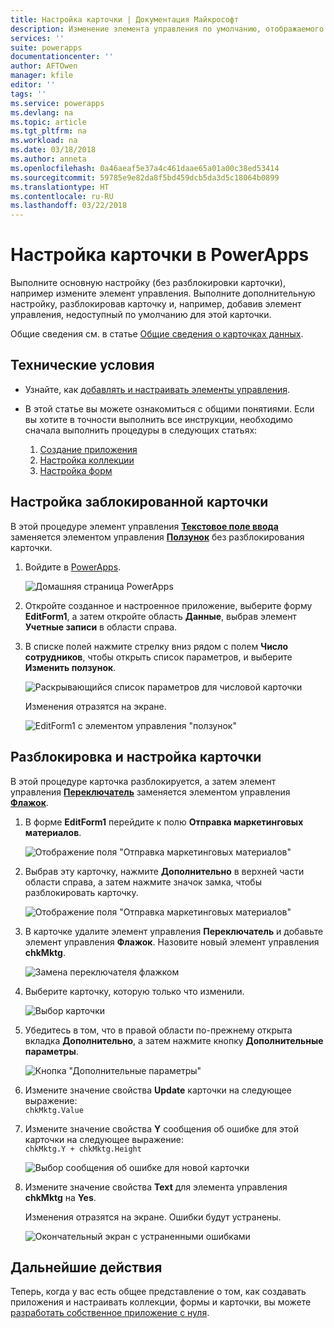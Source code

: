 ```yaml
---
title: Настройка карточки | Документация Майкрософт
description: Изменение элемента управления по умолчанию, отображаемого в карточке в форме сведений или редактирования в PowerApps
services: ''
suite: powerapps
documentationcenter: ''
author: AFTOwen
manager: kfile
editor: ''
tags: ''
ms.service: powerapps
ms.devlang: na
ms.topic: article
ms.tgt_pltfrm: na
ms.workload: na
ms.date: 03/18/2018
ms.author: anneta
ms.openlocfilehash: 0a46aeaf5e37a4c461daae65a01a00c38ed53414
ms.sourcegitcommit: 59785e9e82da8f5bd459dcb5da3d5c18064b0899
ms.translationtype: HT
ms.contentlocale: ru-RU
ms.lasthandoff: 03/22/2018
---
```

# <a name="customize-a-card-in-powerapps"></a>Настройка карточки в PowerApps
Выполните основную настройку (без разблокировки карточки), например измените элемент управления. Выполните дополнительную настройку, разблокировав карточку и, например, добавив элемент управления, недоступный по умолчанию для этой карточки.

Общие сведения см. в статье [Общие сведения о карточках данных](working-with-cards.md).

## <a name="prerequisites"></a>Технические условия

* Узнайте, как [добавлять и настраивать элементы управления](add-configure-controls.md).
* В этой статье вы можете ознакомиться с общими понятиями. Если вы хотите в точности выполнить все инструкции, необходимо сначала выполнить процедуры в следующих статьях:

  1. [Создание приложения](data-platform-create-app.md)
  2. [Настройка коллекции](customize-layout-sharepoint.md)
  3. [Настройка форм](customize-forms-sharepoint.md)

## <a name="customize-a-locked-card"></a>Настройка заблокированной карточки
В этой процедуре элемент управления **[Текстовое поле ввода](controls/control-text-input.md)** заменяется элементом управления **[Ползунок](controls/control-slider.md)** без разблокирования карточки.

1. Войдите в [PowerApps](http://web.powerapps.com).

    ![Домашняя страница PowerApps](./media/customize-card/sign-in.png)

1. Откройте созданное и настроенное приложение, выберите форму **EditForm1**, а затем откройте область **Данные**, выбрав элемент **Учетные записи** в области справа.

1. В списке полей нажмите стрелку вниз рядом с полем **Число сотрудников**, чтобы открыть список параметров, и выберите **Изменить ползунок**.

    ![Раскрывающийся список параметров для числовой карточки](./media/customize-card/card-selector.png)

    Изменения отразятся на экране.

    ![EditForm1 с элементом управления "ползунок"](./media/customize-card/add-slider.png)

## <a name="unlock-and-customize-a-card"></a>Разблокировка и настройка карточки
В этой процедуре карточка разблокируется, а затем элемент управления **[Переключатель](controls/control-toggle.md)** заменяется элементом управления **[Флажок](controls/control-check-box.md)**.

1. В форме **EditForm1** перейдите к полю **Отправка маркетинговых материалов**.

    ![Отображение поля "Отправка маркетинговых материалов"](./media/customize-card/show-field.png)

2. Выбрав эту карточку, нажмите **Дополнительно** в верхней части области справа, а затем нажмите значок замка, чтобы разблокировать карточку.

    ![Отображение поля "Отправка маркетинговых материалов"](./media/customize-card/unlock-card.png)

1. В карточке удалите элемент управления **Переключатель** и добавьте элемент управления **Флажок**. Назовите новый элемент управления **chkMktg**.

    ![Замена переключателя флажком](./media/customize-card/add-checkbox.png)

1. Выберите карточку, которую только что изменили.

    ![Выбор карточки](./media/customize-card/select-card.png)

1. Убедитесь в том, что в правой области по-прежнему открыта вкладка **Дополнительно**, а затем нажмите кнопку **Дополнительные параметры**.

    ![Кнопка "Дополнительные параметры"](./media/customize-card/more-options.png)

1. Измените значение свойства **Update** карточки на следующее выражение:
<br>`chkMktg.Value`

1. Измените значение свойства **Y** сообщения об ошибке для этой карточки на следующее выражение:<br>
`chkMktg.Y + chkMktg.Height`

    ![Выбор сообщения об ошибке для новой карточки](./media/customize-card/select-error.png)

1. Измените значение свойства **Text** для элемента управления **chkMktg** на **Yes**.

    Изменения отразятся на экране. Ошибки будут устранены.

    ![Окончательный экран с устраненными ошибками](./media/customize-card/final-screen.png)

## <a name="next-steps"></a>Дальнейшие действия
Теперь, когда у вас есть общее представление о том, как создавать приложения и настраивать коллекции, формы и карточки, вы можете [разработать собственное приложение с нуля](data-platform-create-app-scratch.md).

